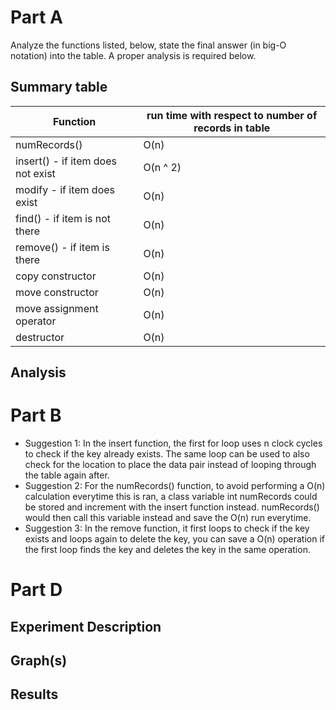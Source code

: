 # Part A

Analyze the functions listed, below, state the final answer (in big-O notation) into the table.  A proper analysis is required below.

## Summary table

| Function | run time with respect to number of records in table | 
|---|---|
| numRecords() | O(n) |
| insert() - if item does not exist  | O(n ^ 2) |
| modify - if item does exist  | O(n) |
| find() - if item is not there | O(n) |
| remove() - if item is there | O(n) |
| copy constructor | O(n) |
| move constructor | O(n) |
| move assignment operator  | O(n) |
| destructor  | O(n) |

## Analysis


# Part B

* Suggestion 1: In the insert function, the first for loop uses n clock cycles to check if the key already exists. The same loop can be used to also check for the location to place the data pair instead of looping through the table again after.
* Suggestion 2: For the numRecords() function, to avoid performing a O(n) calculation everytime this is ran, a class variable int numRecords could be stored and increment with the insert function instead. numRecords() would then call this variable instead and save the O(n) run everytime.
* Suggestion 3: In the remove function, it first loops to check if the key exists and loops again to delete the key, you can save a O(n) operation if the first loop finds the key and deletes the key in the same operation.

# Part D

## Experiment Description


## Graph(s)


## Results

